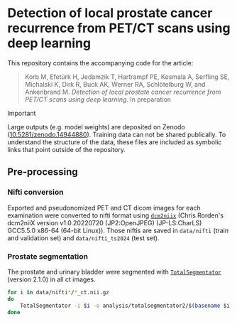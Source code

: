 # Detection of local prostate cancer recurrence from PET/CT scans using deep learning

This repository contains the accompanying code for the article:

> Korb M, Efetürk H, Jedamzik T, Hartrampf PE, Kosmala A, Serfling SE, Michalski K, Dirk R, Buck AK, Werner RA, Schlötelburg W, and Ankenbrand M. *Detection of local prostate cancer recurrence from PET/CT scans using deep learning*. In preparation

> [!IMPORTANT]
> Large outputs (e.g. model weights) are deposited on Zenodo ([10.5281/zenodo.14944880](https://doi.org/10.5281/zenodo.14944880)). Training data can not be shared publically. To understand the structure of the data, these files are included as symbolic links that point outside of the repository.

## Pre-processing

### Nifti conversion
Exported and pseudonomized PET and CT dicom images for each examination were converted to nifti format using [`dcm2niix`](https://github.com/rordenlab/dcm2niix) (Chris Rorden's dcm2niiX version v1.0.20220720  (JP2:OpenJPEG) (JP-LS:CharLS) GCC5.5.0 x86-64 (64-bit Linux)). Those niftis are saved in `data/nifti` (train and validation set) and `data/nifti_ts2024` (test set).

### Prostate segmentation
The prostate and urinary bladder were segmented with [`TotalSegmentator`](https://github.com/wasserth/TotalSegmentator) (version 2.1.0) in all ct images.

```bash
for i in data/nifti*/*_ct.nii.gz
do
	TotalSegmentator -i $i -o analysis/totalsegmentator2/$(basename $i _ct.nii.gz) -rs prostate urinary_bladder
done
```